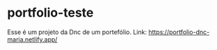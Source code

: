 # portfolio-teste
Esse é um projeto da Dnc de um portefólio.
Link: https://portfolio-dnc-maria.netlify.app/
